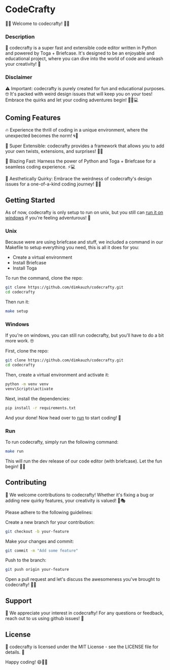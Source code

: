 # CodeCrafty
🎉📝 Welcome to codecrafty! 🎉📝

### Description
🚀 codecrafty is a super fast and extensible code editor written in Python and powered by Toga + Briefcase. It's designed to be an enjoyable and educational project, where you can dive into the world of code and unleash your creativity! 🤩

### Disclaimer
⚠️ Important: codecrafty is purely created for fun and educational purposes. 🤓 It's packed with weird design issues that will keep you on your toes! Embrace the quirks and let your coding adventures begin! 🕵️‍♂️💻

## Coming Features
🔥 Experience the thrill of coding in a unique environment, where the unexpected becomes the norm! 🌀🎢

🧩 Super Extensible: codecrafty provides a framework that allows you to add your own twists, extensions, and surprises! 🧠💡

🚀 Blazing Fast: Harness the power of Python and Toga + Briefcase for a seamless coding experience. ⚡️💻

🌈 Aesthetically Quirky: Embrace the weirdness of codecrafty's design issues for a one-of-a-kind coding journey! 🎨😄

## Getting Started
As of now, codecrafty is only setup to run on unix, but you still can [run it on windows](#Windows) if you're feeling adventurous! 🤠

### Unix
Because were are using briefcase and stuff, we included a command in our Makefile to setup everything you need, this is all it does for you:
 - Create a virtual environment
 - Install Briefcase
 - Install Toga

To run the command, clone the repo:
```bash
git clone https://github.com/dimkauzh/codecrafty.git
cd codecrafty
```

Then run it:
```bash
make setup
```

### Windows
If you're on windows, you can still run codecrafty, but you'll have to do a bit more work. 🤓

First, clone the repo:
```bash
git clone https://github.com/dimkauzh/codecrafty.git
cd codecrafty
```

Then, create a virtual environment and activate it:
```bash
python -m venv venv
venv\Scripts\activate
```

Next, install the dependencies:
```bash
pip install -r requirements.txt
```

And your done! Now head over to [run](#Run) to start coding! 🚀

### Run
To run codecrafty, simply run the following command:
```bash
make run
```

This will run the dev release of our code editor (with briefcase).
Let the fun begin! 🎉🚀

## Contributing
🙌 We welcome contributions to codecrafty! Whether it's fixing a bug or adding new quirky features, your creativity is valued! 🤝🎭

Please adhere to the following guidelines:

Create a new branch for your contribution:

```bash
git checkout -b your-feature
```

Make your changes and commit:

```bash
git commit -m "Add some feature" 
```

Push to the branch:

```bash
git push origin your-feature
```

Open a pull request and let's discuss the awesomeness you've brought to codecrafty! 🚀📩

## Support
🤝 We appreciate your interest in codecrafty! For any questions or feedback, reach out to us using github issues! 💌

## License
📜 codecrafty is licensed under the MIT License - see the LICENSE file for details. 📄

Happy coding! 😄🚀🎉
